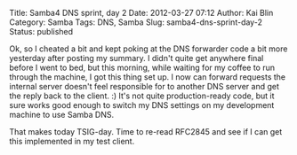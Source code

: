 Title: Samba4 DNS sprint, day 2
Date: 2012-03-27 07:12
Author: Kai Blin
Category: Samba
Tags: DNS, Samba
Slug: samba4-dns-sprint-day-2
Status: published

Ok, so I cheated a bit and kept poking at the DNS forwarder code a bit
more yesterday after posting my summary. I didn't quite get anywhere
final before I went to bed, but this morning, while waiting for my
coffee to run through the machine, I got this thing set up. I now can
forward requests the internal server doesn't feel responsible for to
another DNS server and get the reply back to the client. :) It's not
quite production-ready code, but it sure works good enough to switch my
DNS settings on my development machine to use Samba DNS.

That makes today TSIG-day. Time to re-read RFC2845 and see if I can get
this implemented in my test client.
